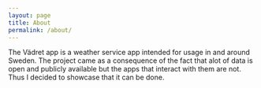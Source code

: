 ```yaml
---
layout: page
title: About
permalink: /about/
---
```


The Vädret app is a weather service app intended for usage
in and around Sweden. The project came as a consequence of 
the fact that alot of data is open and publicly available
but the apps that interact with them are not. Thus I decided
to showcase that it can be done.